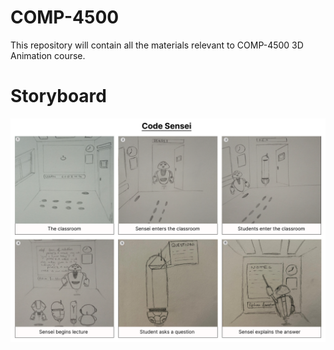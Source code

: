# COMP-4500
This repository will contain all the materials relevant to COMP-4500 3D Animation course.

# Storyboard
![alt text](https://raw.githubusercontent.com/hamzaBaig1998/COMP-4500/main/storyboard/Storyboard.png)
